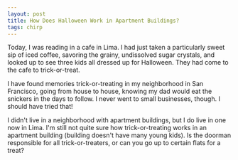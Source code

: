 ```yaml
---
layout: post
title: How Does Halloween Work in Apartment Buildings?
tags: chirp
---
```

Today, I was reading in a cafe in Lima. I had just taken a particularly sweet sip of iced coffee, savoring the grainy, undissolved sugar crystals, and looked up to see three kids all dressed up for Halloween. They had come to the cafe to trick-or-treat. 

I have found memories trick-or-treating in my neighborhood in San Francisco, going from house to house, knowing my dad would eat the snickers in the days to follow. I never went to small businesses, though. I should have tried that!

I didn't live in a neighborhood with apartment buildings, but I do live in one now in Lima. I'm still not quite sure how trick-or-treating works in an apartment building (building doesn't have many young kids). Is the doorman responsible for all trick-or-treaters, or can you go up to certain flats for a treat? 
